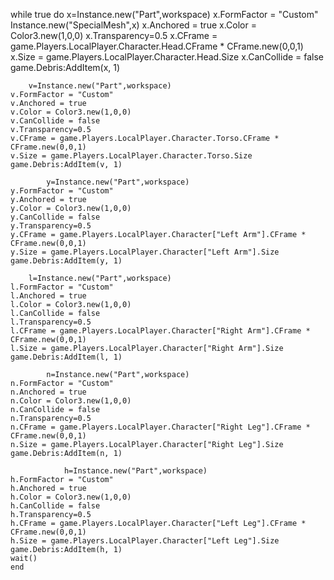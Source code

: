 
while true do
	x=Instance.new("Part",workspace)
	x.FormFactor = "Custom"
	Instance.new("SpecialMesh",x)
	x.Anchored = true
	x.Color = Color3.new(1,0,0)
	x.Transparency=0.5
	x.CFrame = game.Players.LocalPlayer.Character.Head.CFrame * CFrame.new(0,0,1)
	x.Size = game.Players.LocalPlayer.Character.Head.Size
	x.CanCollide = false
	game.Debris:AddItem(x, 1)
	
		v=Instance.new("Part",workspace)
	v.FormFactor = "Custom"
	v.Anchored = true
	v.Color = Color3.new(1,0,0)
	v.CanCollide = false
	v.Transparency=0.5
	v.CFrame = game.Players.LocalPlayer.Character.Torso.CFrame * CFrame.new(0,0,1)
	v.Size = game.Players.LocalPlayer.Character.Torso.Size
	game.Debris:AddItem(v, 1)
	
			y=Instance.new("Part",workspace)
	y.FormFactor = "Custom"
	y.Anchored = true
	y.Color = Color3.new(1,0,0)
	y.CanCollide = false
	y.Transparency=0.5
	y.CFrame = game.Players.LocalPlayer.Character["Left Arm"].CFrame * CFrame.new(0,0,1)
	y.Size = game.Players.LocalPlayer.Character["Left Arm"].Size
	game.Debris:AddItem(y, 1)
	
		l=Instance.new("Part",workspace)
	l.FormFactor = "Custom"
	l.Anchored = true
	l.Color = Color3.new(1,0,0)
	l.CanCollide = false
	l.Transparency=0.5
	l.CFrame = game.Players.LocalPlayer.Character["Right Arm"].CFrame * CFrame.new(0,0,1)
	l.Size = game.Players.LocalPlayer.Character["Right Arm"].Size
	game.Debris:AddItem(l, 1)
	
			n=Instance.new("Part",workspace)
	n.FormFactor = "Custom"
	n.Anchored = true
	n.Color = Color3.new(1,0,0)
	n.CanCollide = false
	n.Transparency=0.5
	n.CFrame = game.Players.LocalPlayer.Character["Right Leg"].CFrame * CFrame.new(0,0,1)
	n.Size = game.Players.LocalPlayer.Character["Right Leg"].Size
	game.Debris:AddItem(n, 1)
	
				h=Instance.new("Part",workspace)
	h.FormFactor = "Custom"
	h.Anchored = true
	h.Color = Color3.new(1,0,0)
	h.CanCollide = false
	h.Transparency=0.5
	h.CFrame = game.Players.LocalPlayer.Character["Left Leg"].CFrame * CFrame.new(0,0,1)
	h.Size = game.Players.LocalPlayer.Character["Left Leg"].Size
	game.Debris:AddItem(h, 1)
	wait()
	end
